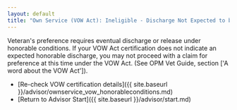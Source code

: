 ```yaml
---
layout: default
title: "Own Service (VOW Act): Ineligible - Discharge Not Expected to be Honorable"
---
```


Veteran's preference requires eventual discharge or release under honorable conditions. If your VOW Act certification does not indicate an expected honorable discharge, you may not proceed with a claim for preference at this time under the VOW Act. (See OPM Vet Guide, section ['A word about the VOW Act']).

* [Re-check VOW certification details]({{ site.baseurl }}/advisor/ownservice_vow_honorableconditions.md)
* [Return to Advisor Start]({{ site.baseurl }}/advisor/start.md)
